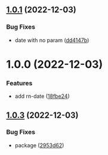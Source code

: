 ## [1.0.1](https://github.com/maxgfr/rn-date/compare/v1.0.0...v1.0.1) (2022-12-03)


### Bug Fixes

* date with no param ([dd4147b](https://github.com/maxgfr/rn-date/commit/dd4147b4b42f2d89d95782f5d5ef842ee6fa535d))

# 1.0.0 (2022-12-03)


### Features

* add rn-date ([18fbe24](https://github.com/maxgfr/rn-date/commit/18fbe24d20bc13a9f487cdedce8f21ae9bcd78da))

## [1.0.3](https://github.com/maxgfr/typescript-boilerplate-package/compare/v1.0.2...v1.0.3) (2022-12-03)


### Bug Fixes

* package ([2953d62](https://github.com/maxgfr/typescript-boilerplate-package/commit/2953d622a8cd549cff9063403e310d3f6dd45272))

